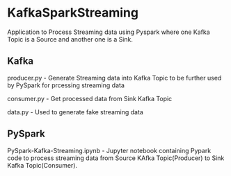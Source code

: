 # KafkaSparkStreaming
Application to Process Streaming data using Pyspark where one Kafka Topic is a Source and another one is a Sink.

## Kafka
producer.py - Generate Streaming data into Kafka Topic to be further used by PySpark for prcessing streaming data

consumer.py - Get processed data from Sink Kafka Topic

data.py - Used to generate fake streaming data

## PySpark
PySpark-Kafka-Streaming.ipynb - Jupyter notebook containing Pypark code to process streaming data from Source KAfka Topic(Producer) to Sink Kafka Topic(Consumer). 
